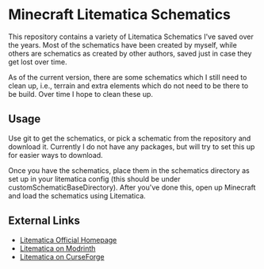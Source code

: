 # Minecraft Litematica Schematics
This repository contains a variety of Litematica Schematics I've saved over the years.  Most of the schematics have been created by myself, while others are schematics as created by other authors, saved just in case they get lost over time.

As of the current version, there are some schematics which I still need to clean up, i.e., terrain and extra elements which do not need to be there to be build.  Over time I hope to clean these up.

## Usage
Use git to get the schematics, or pick a schematic from the repository and download it.  Currently I do not have any packages, but will try to set this up for easier ways to download.

Once you have the schematics, place them in the schematics directory as set up in your litematica config (this should be under customSchematicBaseDirectory).  After you've done this, open up Minecraft and load the schematics using Litematica.

## External Links
- [Litematica Official Homepage](https://litematica.org/ "Litematica Official Homepage")
- [Litematica on Modrinth](https://modrinth.com/mod/litematica/ "Litematica on Modrinth")
- [Litematica on CurseForge](https://www.curseforge.com/minecraft/mc-mods/litematica "Litematica on CurseForge")
